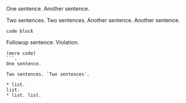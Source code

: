 One sentence.
Another sentence.

Two sentences. Two sentences.
Another sentence. Another sentence.

```
code block
```
Followup sentence. Violation.

```code block
(more code)
```.
One sentence.

Two sentences. `Two sentences`.

* list.
list.
* list. list.